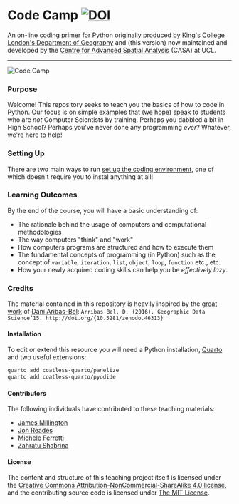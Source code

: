 # Code Camp [![DOI](https://zenodo.org/badge/DOI/10.5281/zenodo.3474043.svg)](https://doi.org/10.5281/zenodo.3474043)

An on-line coding primer for Python originally produced by [King's College London's Department of Geography](https://www.kcl.ac.uk/geography) and (this version) now maintained and developed by the [Centre for Advanced Spatial Analysis](https://www.ucl.ac.uk/bartlett/casa) (CASA) at UCL.

---

![Code Camp](./img/code-camp.gif)

### Purpose

Welcome! This repository seeks to teach you the basics of how to code in Python. Our focus is on simple examples that (we hope) speak to students who are _not_ Computer Scientists by training. Perhaps you dabbled a bit in High School? Perhaps you've never done any programming *ever*? Whatever, we're here to help!

### Setting Up

There are two main ways to run [set up the coding environment](https://jreades.github.io/code-camp/setup/), one of which doesn't require you to instal anything at all!

### Learning Outcomes

By the end of the course, you will have a basic understanding of:

- The rationale behind the usage of computers and computational methodologies
- The way computers "think" and "work"
- How computers programs are structured and how to execute them
- The fundamental concepts of programming (in Python) such as the concept of `variable`, `iteration`, `list`, `object`, `loop`, `function` etc.,  etc.
- How your newly acquired coding skills can help you be _effectively lazy_.

### Credits

The material contained in this repository is heavily inspired by the [great work](http://darribas.org/gds15/index.html) of [Dani Aribas-Bel](https://twitter.com/darribas):
`Arribas-Bel, D. (2016). Geographic Data Science’15. http://doi.org/{10.5281/zenodo.46313}`

#### Installation

To edit or extend this resource you will need a Python installation, [Quarto](https://quarto.org/docs/get-started/) and two useful extensions:

```bash
quarto add coatless-quarto/panelize
quarto add coatless-quarto/pyodide
```

#### Contributors

The following individuals have contributed to these teaching materials: 
- [James Millington](https://github.com/jamesdamillington)
- [Jon Reades](https://github.com/jreades)
- [Michele Ferretti](https://github.com/miccferr)
- [Zahratu Shabrina](https://github.com/zarashabrina)

#### License
The content and structure of this teaching project itself is licensed under the [Creative Commons Attribution-NonCommercial-ShareAlike 4.0 license](https://creativecommons.org/licenses/by-nc-sa/4.0/), and the contributing source code is licensed under [The MIT License](https://opensource.org/licenses/mit-license.php).
